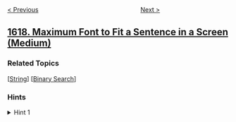<!--|This file generated by command(leetcode description); DO NOT EDIT.    |-->
<!--+----------------------------------------------------------------------+-->
<!--|@author    openset <openset.wang@gmail.com>                           |-->
<!--|@link      https://github.com/openset                                 |-->
<!--|@home      https://github.com/openset/leetcode                        |-->
<!--+----------------------------------------------------------------------+-->

[< Previous](../count-subtrees-with-max-distance-between-cities "Count Subtrees With Max Distance Between Cities")
　　　　　　　　　　　　　　　　
[Next >](../mean-of-array-after-removing-some-elements "Mean of Array After Removing Some Elements")

## [1618. Maximum Font to Fit a Sentence in a Screen (Medium)](https://leetcode.com/problems/maximum-font-to-fit-a-sentence-in-a-screen "找出适应屏幕的最大字号")



### Related Topics
  [[String](../../tag/string/README.md)]
  [[Binary Search](../../tag/binary-search/README.md)]

### Hints
<details>
<summary>Hint 1</summary>
Use <i>binary search</i>  to find the last valid font.
</details>
